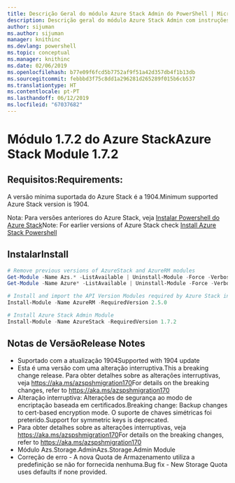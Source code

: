```yaml
---
title: Descrição Geral do módulo Azure Stack Admin do PowerShell | Microsoft Docs
description: Descrição geral do módulo Azure Stack Admin com instruções para instalação e configuração.
author: sijuman
ms.author: sijuman
manager: knithinc
ms.devlang: powershell
ms.topic: conceptual
ms.manager: knithinc
ms.date: 02/06/2019
ms.openlocfilehash: b77e09f6fcd5b7752af9f51a42d357db4f1b13db
ms.sourcegitcommit: febbbd3f75c8dd1a296281d265289f015b6cb537
ms.translationtype: HT
ms.contentlocale: pt-PT
ms.lasthandoff: 06/12/2019
ms.locfileid: "67037682"
---
```

# <a name="azure-stack-module-172"></a><span data-ttu-id="454d1-103">Módulo 1.7.2 do Azure Stack</span><span class="sxs-lookup"><span data-stu-id="454d1-103">Azure Stack Module 1.7.2</span></span>

## <a name="requirements"></a><span data-ttu-id="454d1-104">Requisitos:</span><span class="sxs-lookup"><span data-stu-id="454d1-104">Requirements:</span></span>

<span data-ttu-id="454d1-105">A versão mínima suportada do Azure Stack é a 1904.</span><span class="sxs-lookup"><span data-stu-id="454d1-105">Minimum supported Azure Stack version is 1904.</span></span>

<span data-ttu-id="454d1-106">Nota: Para versões anteriores do Azure Stack, veja [Instalar Powershell do Azure Stack](https://docs.microsoft.com/en-us/azure/azure-stack/azure-stack-powershell-install#install-azure-stack-powershell)</span><span class="sxs-lookup"><span data-stu-id="454d1-106">Note: For earlier versions of Azure Stack check [Install Azure Stack Powershell](https://docs.microsoft.com/en-us/azure/azure-stack/azure-stack-powershell-install#install-azure-stack-powershell)</span></span>

## <a name="install"></a><span data-ttu-id="454d1-107">Instalar</span><span class="sxs-lookup"><span data-stu-id="454d1-107">Install</span></span>

```powershell
# Remove previous versions of AzureStack and AzureRM modules
Get-Module -Name Azs.* -ListAvailable | Uninstall-Module -Force -Verbose
Get-Module -Name Azure* -ListAvailable | Uninstall-Module -Force -Verbose

# Install and import the API Version Modules required by Azure Stack into the current PowerShell session.
Install-Module -Name AzureRM -RequiredVersion 2.5.0

# Install Azure Stack Admin Module
Install-Module -Name AzureStack -RequiredVersion 1.7.2
```

## <a name="release-notes"></a><span data-ttu-id="454d1-108">Notas de Versão</span><span class="sxs-lookup"><span data-stu-id="454d1-108">Release Notes</span></span>

* <span data-ttu-id="454d1-109">Suportado com a atualização 1904</span><span class="sxs-lookup"><span data-stu-id="454d1-109">Supported with 1904 update</span></span>
* <span data-ttu-id="454d1-110">Esta é uma versão com uma alteração interruptiva.</span><span class="sxs-lookup"><span data-stu-id="454d1-110">This a breaking change release.</span></span> <span data-ttu-id="454d1-111">Para obter detalhes sobre as alterações interruptivas, veja <https://aka.ms/azspshmigration170></span><span class="sxs-lookup"><span data-stu-id="454d1-111">For details on the breaking changes, refer to <https://aka.ms/azspshmigration170></span></span>
* <span data-ttu-id="454d1-112">Alteração interruptiva: Alterações de segurança ao modo de encriptação baseada em certificados.</span><span class="sxs-lookup"><span data-stu-id="454d1-112">Breaking change: Backup changes to cert-based encryption mode.</span></span> <span data-ttu-id="454d1-113">O suporte de chaves simétricas foi preterido.</span><span class="sxs-lookup"><span data-stu-id="454d1-113">Support for symmetric keys is deprecated.</span></span>
* <span data-ttu-id="454d1-114">Para obter detalhes sobre as alterações interruptivas, veja https://aka.ms/azspshmigration170</span><span class="sxs-lookup"><span data-stu-id="454d1-114">For details on the breaking changes, refer to https://aka.ms/azspshmigration170</span></span>
* <span data-ttu-id="454d1-115">Módulo Azs.Storage.Admin</span><span class="sxs-lookup"><span data-stu-id="454d1-115">Azs.Storage.Admin Module</span></span> 
* <span data-ttu-id="454d1-116">Correção de erro - A nova Quota de Armazenamento utiliza a predefinição se não for fornecida nenhuma.</span><span class="sxs-lookup"><span data-stu-id="454d1-116">Bug fix - New Storage Quota uses defaults if none provided.</span></span>
